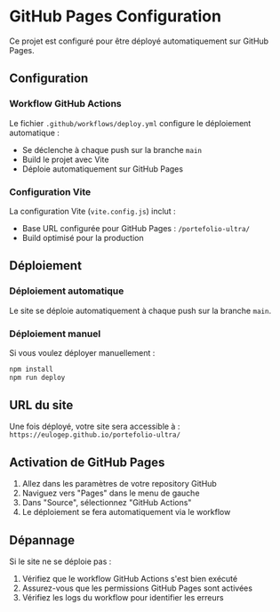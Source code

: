 # GitHub Pages Configuration

Ce projet est configuré pour être déployé automatiquement sur GitHub Pages.

## Configuration

### Workflow GitHub Actions
Le fichier `.github/workflows/deploy.yml` configure le déploiement automatique :
- Se déclenche à chaque push sur la branche `main`
- Build le projet avec Vite
- Déploie automatiquement sur GitHub Pages

### Configuration Vite
La configuration Vite (`vite.config.js`) inclut :
- Base URL configurée pour GitHub Pages : `/portefolio-ultra/`
- Build optimisé pour la production

## Déploiement

### Déploiement automatique
Le site se déploie automatiquement à chaque push sur la branche `main`.

### Déploiement manuel
Si vous voulez déployer manuellement :

```bash
npm install
npm run deploy
```

## URL du site
Une fois déployé, votre site sera accessible à :
`https://eulogep.github.io/portefolio-ultra/`

## Activation de GitHub Pages

1. Allez dans les paramètres de votre repository GitHub
2. Naviguez vers "Pages" dans le menu de gauche
3. Dans "Source", sélectionnez "GitHub Actions"
4. Le déploiement se fera automatiquement via le workflow

## Dépannage

Si le site ne se déploie pas :
1. Vérifiez que le workflow GitHub Actions s'est bien exécuté
2. Assurez-vous que les permissions GitHub Pages sont activées
3. Vérifiez les logs du workflow pour identifier les erreurs
